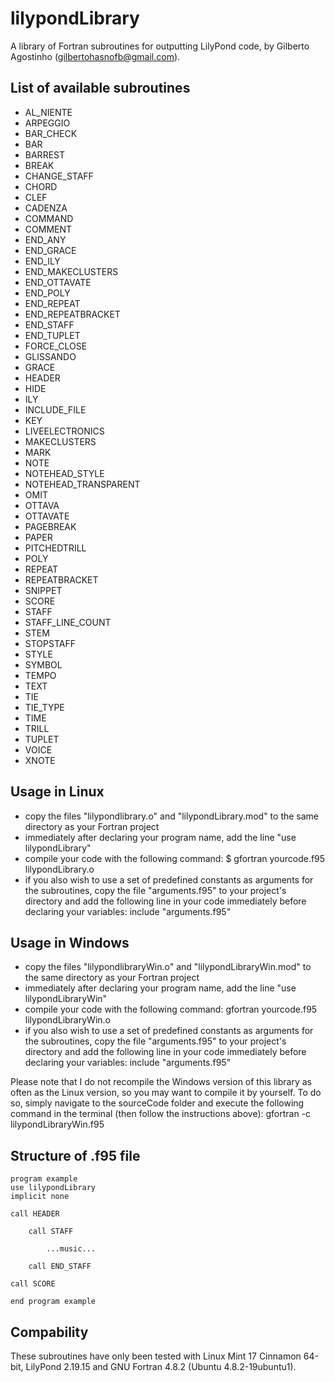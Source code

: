 lilypondLibrary
===============

A library of Fortran subroutines for outputting LilyPond code, by Gilberto Agostinho (gilbertohasnofb@gmail.com).

List of available subroutines
-----------------------------

- AL_NIENTE
- ARPEGGIO
- BAR_CHECK
- BAR
- BARREST
- BREAK
- CHANGE_STAFF
- CHORD
- CLEF
- CADENZA
- COMMAND
- COMMENT
- END_ANY
- END_GRACE
- END_ILY
- END_MAKECLUSTERS
- END_OTTAVATE
- END_POLY
- END_REPEAT
- END_REPEATBRACKET          
- END_STAFF
- END_TUPLET
- FORCE_CLOSE
- GLISSANDO
- GRACE
- HEADER
- HIDE
- ILY
- INCLUDE_FILE
- KEY
- LIVEELECTRONICS
- MAKECLUSTERS
- MARK
- NOTE
- NOTEHEAD_STYLE          
- NOTEHEAD_TRANSPARENT
- OMIT
- OTTAVA
- OTTAVATE
- PAGEBREAK
- PAPER
- PITCHEDTRILL
- POLY
- REPEAT
- REPEATBRACKET
- SNIPPET
- SCORE
- STAFF          
- STAFF_LINE_COUNT
- STEM
- STOPSTAFF
- STYLE
- SYMBOL
- TEMPO
- TEXT
- TIE
- TIE_TYPE
- TIME
- TRILL
- TUPLET
- VOICE
- XNOTE

Usage in Linux
--------------

- copy the files "lilypondlibrary.o" and "lilypondLibrary.mod" to the same directory as your Fortran project
- immediately after declaring your program name, add the line "use lilypondLibrary"
- compile your code with the following command:
	$ gfortran yourcode.f95 lilypondLibrary.o
- if you also wish to use a set of predefined constants as arguments for the subroutines, copy the file "arguments.f95" to your project's directory and add the following line in your code immediately before declaring your variables:
	include "arguments.f95"
	
Usage in Windows
----------------

- copy the files "lilypondlibraryWin.o" and "lilypondLibraryWin.mod" to the same directory as your Fortran project
- immediately after declaring your program name, add the line "use lilypondLibraryWin"
- compile your code with the following command:
	gfortran yourcode.f95 lilypondLibraryWin.o
- if you also wish to use a set of predefined constants as arguments for the subroutines, copy the file "arguments.f95" to your project's directory and add the following line in your code immediately before declaring your variables:
	include "arguments.f95"

Please note that I do not recompile the Windows version of this library as often as the Linux version, so you may want to compile it by yourself. To do so, simply navigate to the sourceCode folder and execute the following command in the terminal (then follow the instructions above):
gfortran -c lilypondLibraryWin.f95

Structure of .f95 file
----------------------

	program example
	use lilypondLibrary
	implicit none

	call HEADER
	
		call STAFF
		
			...music...
			
		call END_STAFF
	
	call SCORE
	
	end program example
	
Compability
-----------

These subroutines have only been tested with Linux Mint 17 Cinnamon 64-bit, LilyPond 2.19.15 and GNU Fortran 4.8.2 (Ubuntu 4.8.2-19ubuntu1).
